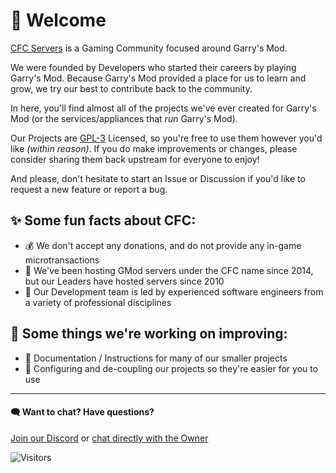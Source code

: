 # 👋 Welcome

[CFC Servers](https://cfcservers.org) is a Gaming Community focused around Garry's Mod.

We were founded by Developers who started their careers by playing Garry's Mod. Because Garry's Mod provided a place for us to learn and grow, we try our best to contribute back to the community.

In here, you'll find almost all of the projects we've ever created for Garry's Mod (or the services/appliances that _run_ Garry's Mod).

Our Projects are [GPL-3](https://tldrlegal.com/license/gnu-general-public-license-v3-(gpl-3)) Licensed, so you're free to use them however you'd like _(within reason)_. If you do make improvements or changes, please consider sharing them back upstream for everyone to enjoy!

And please, don't hesitate to start an Issue or Discussion if you'd like to request a new feature or report a bug.

## ✨ Some fun facts about CFC:
 - 💰 We don't accept any donations, and do not provide any in-game microtransactions
 - 👴 We've been hosting GMod servers under the CFC name since 2014, but our Leaders have hosted servers since 2010
 - 🧐 Our Development team is led by experienced software engineers from a variety of professional disciplines

## 🧰 Some things we're working on improving:
 - 📝 Documentation / Instructions for many of our smaller projects
 - 🔧 Configuring and de-coupling our projects so they're easier for you to use
 

---

#### 🗨️ Want to chat? Have questions?
[Join our Discord](https://cfcservers.org/discord) or [chat directly with the Owner](https://steamcommunity.com/id/Phatso727/)

<img alt="Visitors" src="https://visitor-badge.laobi.icu/badge?page_id=CFC-Servers"/>
